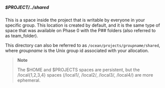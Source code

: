 ## ##
##### $PROJECT/../shared
This is a space inside the project that is writable by everyone in your specific group. This location is created by default, and it is the same type of space that was available on Phase 0 with the P## folders (also referred to as team_folder).

This directory can also be referred to as <code>/ocean/projects/<em>groupname</em>/shared</code>, where *groupname* is the Unix group id associated with your allocation.

  <blockquote>
    <strong>Note</strong>
    <p>The $HOME and $PROJECTS spaces are persistent, but the /local{1,2,3,4} spaces (/local1/, /local2/, /local3/, /local4/) are more ephemeral.</p>
  </blockquote>

